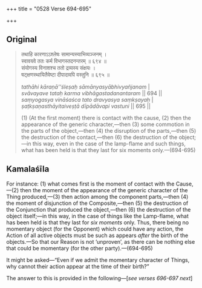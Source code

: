 +++
title = "0528 Verse 694-695"

+++
## Original 
>
> तथाहि कारणाऽऽश्लेषः सामान्यस्याभिव्यञ्जनम् ।  
> स्वावयवे ततः कर्म विभागस्तदनन्तरम् ॥ ६९४ ॥  
> संयोगस्य विनाशश्च ततो द्रव्यस्य संक्षयः ।  
> षट्क्षणस्थायितैवेष्टा दीपादावपि वस्तुनि ॥ ६९५ ॥ 
>
> *tathāhi kāraṇā''śleṣaḥ sāmānyasyābhivyañjanam* \|  
> *svāvayave tataḥ karma vibhāgastadanantaram* \|\| 694 \|\|  
> *saṃyogasya vināśaśca tato dravyasya saṃkṣayaḥ* \|  
> *ṣaṭkṣaṇasthāyitaiveṣṭā dīpādāvapi vastuni* \|\| 695 \|\| 
>
> \(1\) (At the first moment) there is contact with the cause, (2) then the appearance of the generic character,—then (3) some commotion in the parts of the object,—then (4) the disruption of the parts,—then (5) the destruction of the contact,—then (6) the destruction of the object;—in this way, even in the case of the lamp-flame and such things, what has been held is that they last for six moments only.—(694-695)



## Kamalaśīla

For instance: (1) what comes first is the moment of contact with the Cause,—(2) then the moment of the appearance of the generic character of the Thing produced,—(3) then action among the component parts,—then (4) the moment of disjunction of the Composite,—then (5) the destruction of the Conjunction that produced the object,—then (6) the destruction of the object itself;—in this way, in the case of things like the Lamp-flame, what has been held is that they last for *six moments* only. Thus, there being no momentary object (for the Opponent) which could have any action, the Action of all active objects must be such as appears *after* the birth of the objects.—So that our Reason is not ‘unproven’, as there can be nothing else that could be momentary (for the other party).—(694-695)

It might be asked—“Even if we admit the momentary character of Things, why cannot their action appear at the time of their birth?”

The answer to this is provided in the following—[*see verses 696-697 next*]



